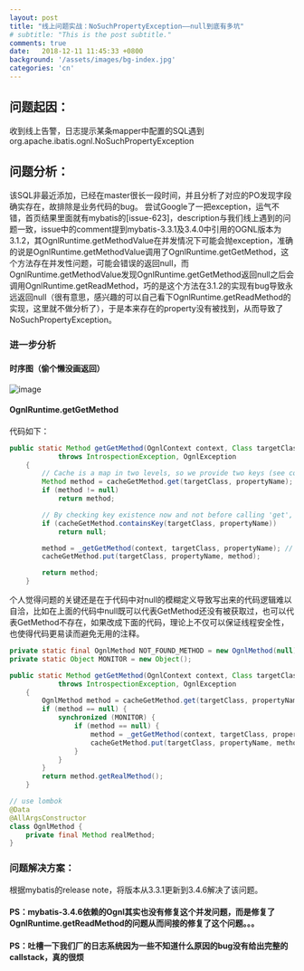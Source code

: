 ```yaml
---
layout: post
title: "线上问题实战：NoSuchPropertyException——null到底有多坑"
# subtitle: "This is the post subtitle."
comments: true
date:   2018-12-11 11:45:33 +0800
background: '/assets/images/bg-index.jpg'
categories: 'cn'
---
```


## 问题起因：
收到线上告警，日志提示某条mapper中配置的SQL遇到org.apache.ibatis.ognl.NoSuchPropertyException

## 问题分析：
该SQL非最近添加，已经在master很长一段时间，并且分析了对应的PO发现字段确实存在，故排除是业务代码的bug。
尝试Google了一把exception，运气不错，首页结果里面就有mybatis的[issue-623]，description与我们线上遇到的问题一致，issue中的comment提到mybatis-3.3.1及3.4.0中引用的OGNL版本为3.1.2，其OgnlRuntime.getMethodValue在并发情况下可能会抛exception，准确的说是OgnlRuntime.getMethodValue调用了OgnlRuntime.getGetMethod，这个方法存在并发性问题，可能会错误的返回null，而OgnlRuntime.getMethodValue发现OgnlRuntime.getGetMethod返回null之后会调用OgnlRuntime.getReadMethod，巧的是这个方法在3.1.2的实现有bug导致永远返回null（很有意思，感兴趣的可以自己看下OgnlRuntime.getReadMethod的实现，这里就不做分析了），于是本来存在的property没有被找到，从而导致了NoSuchPropertyException。

### 进一步分析
#### 时序图（偷个懒没画返回）
![image](https://user-images.githubusercontent.com/3426457/49803565-24886480-fd8b-11e8-926c-77705e9e72db.png)
#### OgnlRuntime.getGetMethod
代码如下：
```java
public static Method getGetMethod(OgnlContext context, Class targetClass, String propertyName)
            throws IntrospectionException, OgnlException
    {
        // Cache is a map in two levels, so we provide two keys (see comments in ClassPropertyMethodCache below)
        Method method = cacheGetMethod.get(targetClass, propertyName);
        if (method != null)
            return method;

        // By checking key existence now and not before calling 'get', we will save a map resolution 90% of the times
        if (cacheGetMethod.containsKey(targetClass, propertyName))
            return null;

        method = _getGetMethod(context, targetClass, propertyName); // will be null if not found - will cache it anyway
        cacheGetMethod.put(targetClass, propertyName, method);

        return method;
    }
```
个人觉得问题的关键还是在于代码中对null的模糊定义导致写出来的代码逻辑难以自洽，比如在上面的代码中null既可以代表GetMethod还没有被获取过，也可以代表GetMethod不存在，如果改成下面的代码，理论上不仅可以保证线程安全性，也使得代码更易读而避免无用的注释。
```java
private static final OgnlMethod NOT_FOUND_METHOD = new OgnlMethod(null);
private static Object MONITOR = new Object();

public static Method getGetMethod(OgnlContext context, Class targetClass, String propertyName)
            throws IntrospectionException, OgnlException
    {
        OgnlMethod method = cacheGetMethod.get(targetClass, propertyName);
        if (method == null) {
            synchronized (MONITOR) {
                if (method == null) {
                    method = _getGetMethod(context, targetClass, propertyName);
                    cacheGetMethod.put(targetClass, propertyName, method);
                }
            }
        }
        return method.getRealMethod();
    }

// use lombok
@Data
@AllArgsConstructor
class OgnlMethod {
    private final Method realMethod;
}
```

### 问题解决方案：
根据mybatis的release note，将版本从3.3.1更新到3.4.6解决了该问题。


#### PS：mybatis-3.4.6依赖的Ognl其实也没有修复这个并发问题，而是修复了OgnlRuntime.getReadMethod的问题从而间接的修复了这个问题。。。

#### PS：吐槽一下我们厂的日志系统因为一些不知道什么原因的bug没有给出完整的callstack，真的很烦